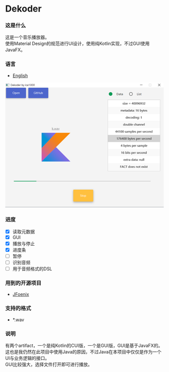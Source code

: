 # Dekoder

### 这是什么
这是一个音乐播放器。<br/>
使用Material Design的规范进行UI设计，使用纯Kotlin实现，不过GUI使用JavaFX。

### 语言
+ [English](./README.md)

![0](./art/01.PNG)

### 进度
+ [X] 读取元数据
+ [X] GUI
+ [X] 播放与停止
+ [X] 进度条
+ [ ] 暂停
+ [ ] 识别音频
+ [ ] 用于音频格式的DSL

### 用到的开源项目
+ [JFoenix](https://github.com/jfoenixadmin/JFoenix)

### 支持的格式
+ *.wav

### 说明
有两个artifact，一个是纯Kotlin的CUI版，一个是GUI版，GUI是基于JavaFX的。<br/>
这也是我仍然在此项目中使用Java的原因，不过Java在本项目中仅仅是作为一个UI与业务逻辑的接口。<br/>
GUI比较强大，选择文件打开即可进行播放。

